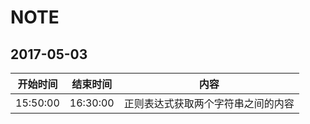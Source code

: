 # NOTE

## 2017-05-03

|开始时间|结束时间|内容|
|:------:|:------:|:--:|
|15:50:00|16:30:00|正则表达式获取两个字符串之间的内容|
